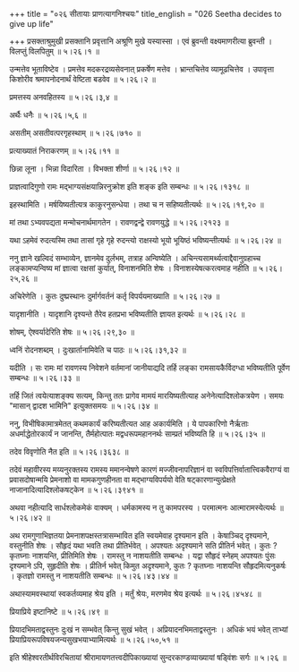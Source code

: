 +++
title = "०२६ सीतायाः प्राणत्यागनिश्चयः"
title_english = "026 Seetha decides to give up life"

+++
प्रसक्ताश्रुमुखी प्रसक्तानि प्रवृत्तानि अश्रूणि मुखे यस्यास्सा । एवं ब्रुवन्ती वक्ष्यमाणरीत्या ब्रुवन्ती । विलप्तुं विलपितुम्  ॥  ५।२६।१  ॥   

  

उन्मत्तेव भूताविष्टेव । प्रमत्तेव मदकरद्रव्यसेवनात् प्रकर्षेण मत्तेव । भ्रान्तचित्तेव व्यामूढचित्तेव । उपावृत्ता किशोरीव श्रमापनोदनार्थं वेष्टिता बडवेव  ॥  ५।२६।२  ॥   

  

प्रमत्तस्य अनवहितस्य  ॥  ५।२६।३,४  ॥   

  

अर्थैः धनैः  ॥  ५।२६।५,६  ॥   

  

असतीम् असतीवत्परगृहस्थाम्  ॥  ५।२६।७१०  ॥   

  

प्रत्याख्यातं निराकरणम्  ॥  ५।२६।११  ॥   

  

छिन्ना लूना । भिन्ना विदारिता । विभक्ता शीर्णा  ॥  ५।२६।१२  ॥   

  

प्राज्ञत्वादिगुणो रामः मद्भाग्यसंक्षयान्निरनुक्रोश इति शङ्क इति सम्बन्धः  ॥  ५।२६।१३१८  ॥   

इहस्थामिति । मर्षयिष्यतीत्यत्र काकुरनुसन्धेया । तथा च न सहिष्यतीत्यर्थः  ॥  ५।२६।१९,२०  ॥   

  

मां तथा ऽभ्यवपद्यता मन्मोचनार्थमागतेन । रावणद्वन्द्वे रावणयुद्धे  ॥  ५।२६।२१२३  ॥   

  

यथा ऽहमेवं रुदत्यस्मि तथा तासां गृहे गृहे रुदन्त्यो राक्षस्यो भूयो भूयिष्ठं भविष्यन्तीत्यर्थः  ॥  ५।२६।२४  ॥   

  

ननु ज्ञाने खल्विदं सम्भाव्येन, ज्ञानमेव दुर्लभम्, तत्राह अन्विष्येति । अचिन्त्यसामर्थ्यत्वाद्दैवानुग्रहाच्च लङ्कामप्यन्विष्य मां ज्ञात्वा रक्षसां कुर्यात्, विनाशनमिति शेषः । विनाशस्येषत्करत्वमाह नहीति  ॥  ५।२६।२५,२६  ॥   

  

अचिरेणेति । कुतः दुष्प्रस्थानः दुर्मार्गवर्तनं कर्तृ विपर्ययमाख्याति  ॥  ५।२६।२७  ॥   

  

यादृशानीति । यादृशानि दृश्यन्ते तैरेव हतप्रभा भविष्यतीति ज्ञायत इत्यर्थः  ॥  ५।२६।२८  ॥   

  

शोषम्, ऐश्वर्यादेरिति शेषः  ॥  ५।२६।२९,३०  ॥   

  

ध्वनिं रोदनशब्दम् । दुःखार्तानामिवेति च पाठः  ॥  ५।२६।३१,३२  ॥   

  

यदीति । सः रामः मां रावणस्य निवेशने वर्तमानां जानीयाद्यदि तर्हि लङ्का रामसायकैर्विदग्धा भविष्यतीति पूर्वेण सम्बन्धः  ॥  ५।२६।३३  ॥   

  

तर्हि जितं त्वयेत्याशङ्क्य सत्यम्, किन्तु ततः प्रागेव मामयं मारयिष्यतीत्याह अनेनेत्यादिश्लोकत्रयेण । समयः "मासान् द्वादश भामिनि" इत्युक्तसमयः  ॥  ५।२६।३४  ॥   

  

ननु, विभीषिकामात्रमेतत् कथमकार्यं करिष्यतीत्यत आह अकार्यमिति । ये पापकारिणो नैर्ऋताः अधर्माद्धेतोरकार्यं न जानन्ति, तैर्महोत्पातः मद्वधरूपमहाननर्थः साम्प्रतं भविष्यति हि  ॥  ५।२६।३५  ॥   

  

तदेव विवृणोति नैत इति  ॥  ५।२६।३६३८  ॥   

  

तदेवं महावीरस्य मय्यनुरक्तस्य रामस्य ममानन्वेषणे कारणं मज्जीवनापरिज्ञानं वा स्वविपत्तिर्वातात्त्विकवैराग्यं वा प्रवासदोषान्मयि प्रेमनाशो वा मामकगुणहीनता वा मद्भाग्यविपर्ययो वेति षट्कारणान्युत्प्रेक्षते नाजानादित्यादिश्लोकषट्केन  ॥  ५।२६।३९४१  ॥   

  

अथवा नहीत्यादि सार्धश्लोकमेकं वाक्यम् । धर्मकामस्य न तु कामपरस्य । परमात्मनः आत्मारामस्येत्यर्थः  ॥  ५।२६।४२  ॥   

  

अथ रामगुणाभिज्ञतया प्रेमनाशपक्षस्तत्रासम्भावित इति स्वयमेवाह दृश्यमान इति । केषाञ्चिद् दृश्यमाने, वस्तुनीति शेषः । सौहृदं यथा भवति तथा प्रीतिर्भवेत् । अपश्यतः अदृश्यमाने सति प्रीतिर्न भवेत् । कुतः ? कृतघ्नाः नाशयन्ति, प्रीतिमिति शेषः । रामस्तु न नाशयतीति सम्बन्धः । यद्वा सौहृदं स्नेहम् अपश्यतः पुंसः दृश्यमाने ऽपि, सुहृदीति शेषः । प्रीतिर्न भवेत् किमुत अदृश्यमाने, कुतः ? कृतघ्नाः नाशयन्ति सौहृदमित्यनुकर्षः । कृतज्ञो रामस्तु न नाशयतीति सम्बन्धः  ॥  ५।२६।४३।४४  ॥   

  

अथास्यामवस्थायां स्वकर्तव्यमाह श्रेय इति । मर्तुं श्रेयः, मरणमेव श्रेय इत्यर्थः  ॥  ५।२६।४५४८  ॥   

  

प्रियाप्रिये इष्टानिष्टे  ॥  ५।२६।४९  ॥   

  

प्रियादभिमताद्वस्तुनः दुःखं न सम्भवेत् किन्तु सुखं भवेत् । अप्रियादनभिमताद्वस्तुनः । अधिकं भयं भवेत् ताभ्यां प्रियाप्रियरूपविषयजन्यसुखभयाभ्यामित्यर्थः  ॥  ५।२६।५०,५१  ॥   

  

इति श्रीहेश्वरतीर्थविरचितायां श्रीरामायणतत्त्वदीपिकाख्यायां सुन्दरकाण्डव्याख्यायां षड्विंशः सर्गः  ॥  ५।२६  ॥   

  

